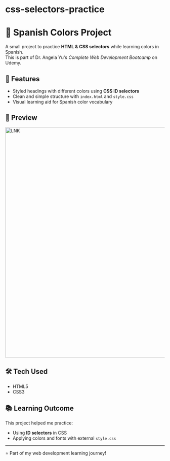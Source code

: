 # css-selectors-practice
# 🎨 Spanish Colors Project  

A small project to practice **HTML & CSS selectors** while learning colors in Spanish.  
This is part of Dr. Angela Yu's *Complete Web Development Bootcamp* on Udemy.  

## 🚀 Features  
- Styled headings with different colors using **CSS ID selectors**  
- Clean and simple structure with `index.html` and `style.css`  
- Visual learning aid for Spanish color vocabulary  

## 📸 Preview  
<img width="1362" height="726" alt="LNK" src="https://github.com/user-attachments/assets/25bb6634-991c-41d9-8023-96f227e8bf7c" />


## 🛠️ Tech Used  
- HTML5  
- CSS3  

## 📚 Learning Outcome  
This project helped me practice:  
- Using **ID selectors** in CSS  
- Applying colors and fonts with external `style.css`  

---
⭐ Part of my web development learning journey!


